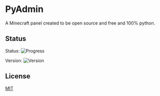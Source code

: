 # PyAdmin
A Minecraft panel created to be open source and free and 100% python.

## Status
Status: ![Progress](https://img.shields.io/badge/progress-10%25-orange)

Version: ![Version](https://img.shields.io/badge/version-0.0.1-orange)

## License
[MIT](https://choosealicense.com/licenses/mit/)
